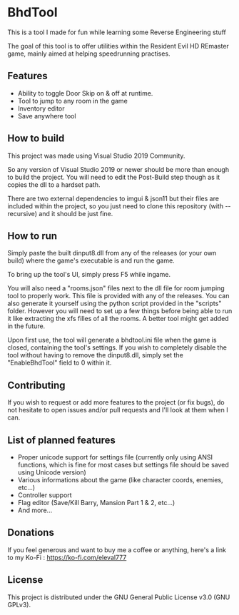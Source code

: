 # BhdTool
This is a tool I made for fun while learning some Reverse Engineering stuff

The goal of this tool is to offer utilities within the Resident Evil HD REmaster game, mainly aimed at helping speedrunning practises.

## Features
- Ability to toggle Door Skip on & off at runtime.
- Tool to jump to any room in the game
- Inventory editor
- Save anywhere tool

## How to build
This project was made using Visual Studio 2019 Community.

So any version of Visual Studio 2019 or newer should be more than enough to build the project. You will need to edit the Post-Build step though as it copies the dll to a hardset path.

There are two external dependencies to imgui & json11 but their files are included within the project, so you just need to clone this repository (with --recursive) and it should be just fine.

## How to run
Simply paste the built dinput8.dll from any of the releases (or your own build) where the game's executable is and run the game.

To bring up the tool's UI, simply press F5 while ingame.

You will also need a "rooms.json" files next to the dll file for room jumping tool to properly work. This file is provided with any of the releases. You can also generate it yourself using the python script provided in the "scripts" folder. However you will need to set up a few things before being able to run it like extracting the xfs filles of all the rooms. A better tool might get added in the future.

Upon first use, the tool will generate a bhdtool.ini file when the game is closed, containing the tool's settings. If you wish to completely disable the tool without having to remove the dinput8.dll, simply set the "EnableBhdTool" field to 0 within it.

## Contributing
If you wish to request or add more features to the project (or fix bugs), do not hesitate to open issues and/or pull requests and I'll look at them when I can.

## List of planned features
- Proper unicode support for settings file (currently only using ANSI functions, which is fine for most cases but settings file should be saved using Unicode version)
- Various informations about the game (like character coords, enemies, etc...)
- Controller support
- Flag editor (Save/Kill Barry, Mansion Part 1 & 2, etc...)
- And more...

## Donations
If you feel generous and want to buy me a coffee or anything, here's a link to my Ko-Fi : https://ko-fi.com/eleval777

## License
This project is distributed under the GNU General Public License v3.0 (GNU GPLv3).

